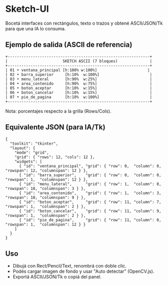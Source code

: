 # Sketch-UI

Bocetá interfaces con rectángulos, texto o trazos y obtené ASCII/JSON/Tk para que una IA lo consuma.

## Ejemplo de salida (ASCII de referencia)

    +--------------------------------------------------------------+
    |                        SKETCH ASCII (7 bloques)              |
    +--------------------------------------------------------------+
    | 01 • ventana_principal [h:100% w:100%]                      |
    | 02 • barra_superior     [h:10%  w:100%]                      |
    | 03 • menu_lateral       [h:90%  w:25%]                       |
    | 04 • area_contenido     [h:90%  w:75%]                       |
    | 05 • boton_aceptar      [h:10%  w:15%]                       |
    | 06 • boton_cancelar     [h:10%  w:15%]                       |
    | 07 • pie_de_pagina      [h:10%  w:100%]                      |
    +--------------------------------------------------------------+

Nota: porcentajes respecto a la grilla (Rows/Cols).

## Equivalente JSON (para IA/Tk)

    {
      "toolkit": "tkinter",
      "layout": {
        "mode": "grid",
        "grid": { "rows": 12, "cols": 12 },
        "widgets": [
          { "id": "ventana_principal", "grid": { "row": 0,  "column": 0, "rowspan": 12, "columnspan": 12 } },
          { "id": "barra_superior",    "grid": { "row": 0,  "column": 0, "rowspan": 1,  "columnspan": 12 } },
          { "id": "menu_lateral",      "grid": { "row": 1,  "column": 0, "rowspan": 10, "columnspan": 3 } },
          { "id": "area_contenido",    "grid": { "row": 1,  "column": 3, "rowspan": 10, "columnspan": 9 } },
          { "id": "boton_aceptar",     "grid": { "row": 11, "column": 7, "rowspan": 1,  "columnspan": 2 } },
          { "id": "boton_cancelar",    "grid": { "row": 11, "column": 9, "rowspan": 1,  "columnspan": 2 } },
          { "id": "pie_de_pagina",     "grid": { "row": 11, "column": 0, "rowspan": 1,  "columnspan": 12 } }
        ]
      }
    }

## Uso
- Dibujá con Rect/Pencil/Text, renombrá con doble clic.
- Podés cargar imagen de fondo y usar "Auto detectar" (OpenCV.js).
- Exportá ASCII/JSON/Tk o copiá del panel.
